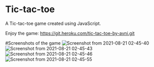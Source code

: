 # Tic-tac-toe
A Tic-tac-toe game created using JavaScript.

Enjoy the game: https://git.heroku.com/tic-tac-toe-by-avni.git

#Screenshots of the game
![Screenshot from 2021-08-21 02-45-40](https://user-images.githubusercontent.com/55761079/130294231-b89e7154-f834-458f-9b0b-6dbde5c05e70.png)
![Screenshot from 2021-08-21 02-45-43](https://user-images.githubusercontent.com/55761079/130294241-94b11a6e-d2cc-4a14-9191-071a597c791a.png)
![Screenshot from 2021-08-21 02-45-46](https://user-images.githubusercontent.com/55761079/130294258-136a3011-0686-411c-a6d0-9152b94f006e.png)
![Screenshot from 2021-08-21 02-45-55](https://user-images.githubusercontent.com/55761079/130294272-7a116ce7-ee2f-48d8-a7cf-557c88723651.png)

